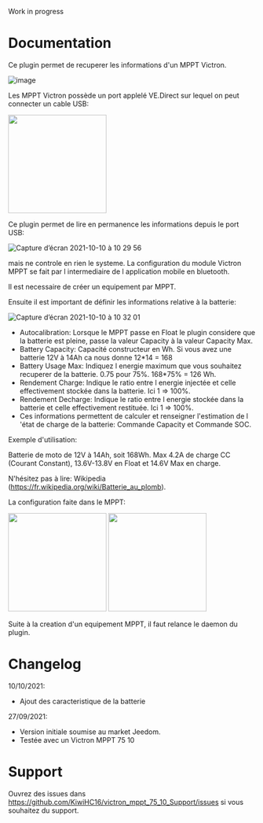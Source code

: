 Work in progress

# Documentation

Ce plugin permet de recuperer les informations d'un MPPT Victron.

![image](https://user-images.githubusercontent.com/8549674/134874152-3f3604e7-d54e-4f51-98df-b5b13bd21c0e.png)

Les MPPT Victron possède un port applelé VE.Direct sur lequel on peut connecter un cable USB:

<img src="https://user-images.githubusercontent.com/8549674/136688462-14dac985-45f7-4b51-94a3-1fc031d51e7b.jpeg" width="200">

Ce plugin permet de lire en permanence les informations depuis le port USB:

![Capture d’écran 2021-10-10 à 10 29 56](https://user-images.githubusercontent.com/8549674/136688499-b78631fc-8247-40de-846f-2457bf440ddd.png)

mais ne controle en rien le systeme. La configuration du module Victron MPPT se fait par l intermediaire de l application mobile en bluetooth.

Il est necessaire de créer un equipement par MPPT.

Ensuite il est important de définir les informations relative à la batterie:

![Capture d’écran 2021-10-10 à 10 32 01](https://user-images.githubusercontent.com/8549674/136688548-dcdff6ea-6336-4b9b-bc1f-21a8dcae07e6.png)

* Autocalibration: Lorsque le MPPT passe en Float le plugin considere que la batterie est pleine, passe la valeur Capacity à la valeur Capacity Max.
* Battery Capacity: Capacité constructeur en Wh. Si vous avez une batterie 12V à 14Ah ca nous donne 12*14 = 168
* Battery Usage Max: Indiquez l energie maximum que vous souhaitez recuperer de la batterie. 0.75 pour 75%. 168*75% = 126 Wh.
* Rendement Charge: Indique le ratio entre l energie injectée et celle effectivement stockée dans la batterie. Ici 1 => 100%.
* Rendement Decharge: Indique le ratio entre l energie stockée dans la batterie et celle effectivement restituée. Ici 1 => 100%.
* Ces informations permettent de calculer et renseigner l'estimation de l 'état de charge de la batterie: Commande Capacity et Commande SOC.

Exemple d'utilisation:

Batterie de moto de 12V à 14Ah, soit 168Wh. Max 4.2A de charge CC (Courant Constant), 13.6V-13.8V en Float et 14.6V Max en charge.

N'hésitez pas à lire: Wikipedia (https://fr.wikipedia.org/wiki/Batterie_au_plomb).

La configuration faite dans le MPPT:

<img src="https://user-images.githubusercontent.com/8549674/136689051-5cfd121d-3fe4-4fc9-ba60-77a072d97035.jpeg" width="200">

<img src="https://user-images.githubusercontent.com/8549674/136689053-2e9c1e6c-e8f2-47de-87ee-76bb162bcbe6.jpeg" width="200">

Suite à la creation d'un equipement MPPT, il faut relance le daemon du plugin.

# Changelog

10/10/2021:
- Ajout des caracteristique de la batterie

27/09/2021: 
- Version initiale soumise au market Jeedom.
- Testée avec un Victron MPPT 75 10

# Support

Ouvrez des issues dans https://github.com/KiwiHC16/victron_mppt_75_10_Support/issues si vous souhaitez du support.


